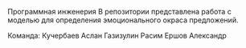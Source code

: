 Программная инженерия
В репозитории представлена работа с моделью для определения эмоционального окраса предложений.

Команда:
Кучербаев Аслан
Газизулин Расим
Ершов Александр